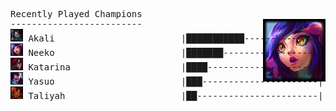 
<pre>
Recently Played Champions
-------------------------<img align="right" width="100" height="100" src="champ1.png">
<img src='champs/Akali.png' alt='drawing' width='20'/> Akali                        |███████████--------------|  40.00%
<img src='champs/Neeko.png' alt='drawing' width='20'/> Neeko                        |███████------------------|  25.00%
<img src='champs/Katarina.png' alt='drawing' width='20'/> Katarina                     |████---------------------|  15.00% 
<img src='champs/Yasuo.png' alt='drawing' width='20'/> Yasuo                        |███----------------------|  10.00%
<img src='champs/Taliyah.png' alt='drawing' width='20'/> Taliyah                      |██-----------------------|   5.00%
</pre>



